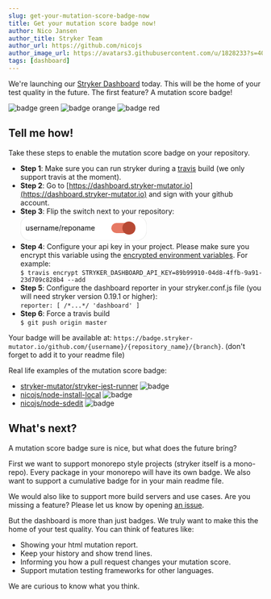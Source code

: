```yaml
---
slug: get-your-mutation-score-badge-now
title: Get your mutation score badge now!
author: Nico Jansen
author_title: Stryker Team
author_url: https://github.com/nicojs
author_image_url: https://avatars3.githubusercontent.com/u/1828233?s=400&u=fec18ad3776aaafec54c49bbd7173a841ae7ea59&v=4
tags: [dashboard]
---
```


We're launching our [Stryker Dashboard](https://dashboard.stryker-mutator.io) today.
This will be the home of your test quality in the future.
The first feature? A mutation score badge!

![badge green](https://img.shields.io/badge/mutation%20score-82.3-green.svg)
![badge orange](https://img.shields.io/badge/mutation%20score-72.3-orange.svg)
![badge red](https://img.shields.io/badge/mutation%20score-59.6-red.svg)

<!--truncate-->

## Tell me how!

Take these steps to enable the mutation score badge on your repository.

- **Step 1**: Make sure you can run stryker during a [travis](https://travis-ci.org) build (we only support travis at the moment).
- **Step 2**: Go to [https://dashboard.stryker-mutator.io](https://dashboard.stryker-mutator.io) and sign with your github account.
- **Step 3**: Flip the switch next to your repository:
  <svg _ngcontent-c6="" height="50" width="250" xmlns="http://www.w3.org/2000/svg">
  <g _ngcontent-c6="">
  <title _ngcontent-c6="">background</title>
  <rect _ngcontent-c6="" x="0" y="0" width="250" height="50" ry="20" rx="20" fill="#fff" r="50" stroke="#E7E8E6" strokeWidth="1.5"></rect>
  </g>
  <g _ngcontent-c6="">
  <title _ngcontent-c6="">Switch</title>
  <text _ngcontent-c6="" textAnchor="start" x="10" y="30">username/reponame</text>
  <rect _ngcontent-c6="" fill="#E77964" height="20" rx="10" ry="50" width="45" x="180" y="15"></rect>
  <circle _ngcontent-c6="" cx="215" cy="25" fill="#b74934" r="13"></circle>
  </g>
  </svg>
- **Step 4**: Configure your api key in your project. Please make sure you encrypt this variable using the [encrypted environment variables](https://docs.travis-ci.com/user/environment-variables/#Encrypting-environment-variables).
  For example:  
  `$ travis encrypt STRYKER_DASHBOARD_API_KEY=89b99910-04d8-4ffb-9a91-23d709c828b4 --add`
- **Step 5**: Configure the dashboard reporter in your stryker.conf.js file (you will need stryker version 0.19.1 or higher):  
  `reporter: [ /*...*/ 'dashboard' ]`
- **Step 6**: Force a travis build  
  `$ git push origin master`

Your badge will be available at: `https://badge.stryker-mutator.io/github.com/{username}/{repository_name}/{branch}`.
(don't forget to add it to your readme file)

Real life examples of the mutation score badge:

- [stryker-mutator/stryker-jest-runner](https://github.com/stryker-mutator/stryker-jest-runner#readme) ![badge](https://badge.stryker-mutator.io/github.com/stryker-mutator/stryker-jest-runner/master)
- [nicojs/node-install-local](https://github.com/nicojs/node-install-local#readme) ![badge](https://badge.stryker-mutator.io/github.com/nicojs/node-install-local/master)
- [nicojs/node-sdedit](https://github.com/nicojs/node-sdedit#readme) ![badge](https://badge.stryker-mutator.io/github.com/nicojs/node-sdedit/master)

## What's next?

A mutation score badge sure is nice, but what does the future bring?

First we want to support monorepo style projects (stryker itself is a mono-repo). Every package in your monorepo will have its own badge.
We also want to support a cumulative badge for in your main readme file.

We would also like to support more build servers and use cases. Are you missing a feature?
Please let us know by opening [an issue](https://github.com/stryker-mutator/stryker-dashboard/issues/new).

But the dashboard is more than just badges. We truly want to make this the home of your test quality.
You can think of features like:

- Showing your html mutation report.
- Keep your history and show trend lines.
- Informing you how a pull request changes your mutation score.
- Support mutation testing frameworks for other languages.

We are curious to know what you think.
